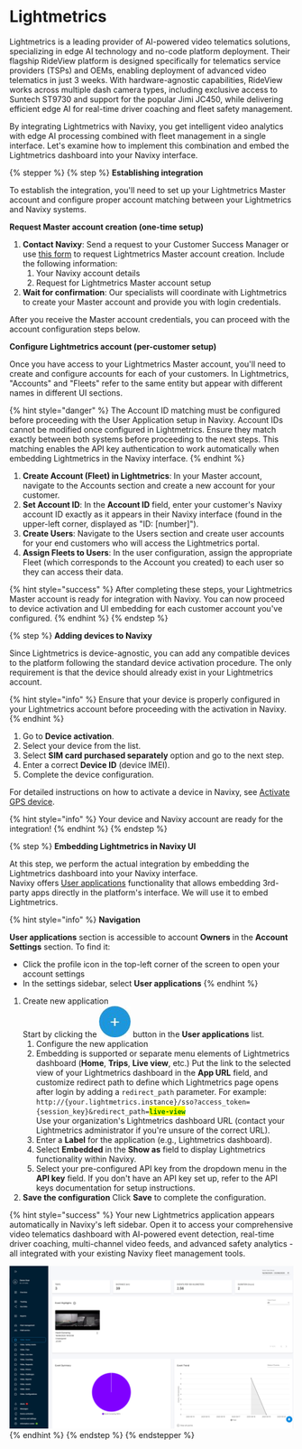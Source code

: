 # Lightmetrics

Lightmetrics is a leading provider of AI-powered video telematics solutions, specializing in edge AI technology and no-code platform deployment. Their flagship RideView platform is designed specifically for telematics service providers (TSPs) and OEMs, enabling deployment of advanced video telematics in just 3 weeks. With hardware-agnostic capabilities, RideView works across multiple dash camera types, including exclusive access to Suntech ST9730 and support for the popular Jimi JC450, while delivering efficient edge AI for real-time driver coaching and fleet safety management.

By integrating Lightmetrics with Navixy, you get intelligent video analytics with edge AI processing combined with fleet management in a single interface. Let's examine how to implement this combination and embed the Lightmetrics dashboard into your Navixy interface.

{% stepper %}
{% step %}
**Establishing integration**

To establish the integration, you'll need to set up your Lightmetrics Master account and configure proper account matching between your Lightmetrics and Navixy systems.

**Request Master account creation (one-time setup)**

1. **Contact Navixy**: Send a request to your Customer Success Manager or use [this form](https://www.navixy.com/contact/) to request Lightmetrics Master account creation. Include the following information:
   1. Your Navixy account details
   2. Request for Lightmetrics Master account setup
2. **Wait for confirmation**: Our specialists will coordinate with Lightmetrics to create your Master account and provide you with login credentials.

After you receive the Master account credentials, you can proceed with the account configuration steps below.

**Configure Lightmetrics account (per-customer setup)**

Once you have access to your Lightmetrics Master account, you'll need to create and configure accounts for each of your customers. In Lightmetrics, "Accounts" and "Fleets" refer to the same entity but appear with different names in different UI sections.

{% hint style="danger" %}
The Account ID matching must be configured before proceeding with the User Application setup in Navixy. Account IDs cannot be modified once configured in Lightmetrics. Ensure they match exactly between both systems before proceeding to the next steps. This matching enables the API key authentication to work automatically when embedding Lightmetrics in the Navixy interface.
{% endhint %}

1. **Create Account (Fleet) in Lightmetrics**: In your Master account, navigate to the Accounts section and create a new account for your customer.
2. **Set Account ID**: In the **Account ID** field, enter your customer's Navixy account ID exactly as it appears in their Navixy interface (found in the upper-left corner, displayed as "ID: \[number]").
3. **Create Users**: Navigate to the Users section and create user accounts for your end customers who will access the Lightmetrics portal.
4. **Assign Fleets to Users**: In the user configuration, assign the appropriate Fleet (which corresponds to the Account you created) to each user so they can access their data.

{% hint style="success" %}
After completing these steps, your Lightmetrics Master account is ready for integration with Navixy. You can now proceed to device activation and UI embedding for each customer account you've configured.
{% endhint %}
{% endstep %}

{% step %}
**Adding devices to Navixy**

Since Lightmetrics is device-agnostic, you can add any compatible devices to the platform following the standard device activation procedure. The only requirement is that the device should already exist in your Lightmetrics account.

{% hint style="info" %}
Ensure that your device is properly configured in your Lightmetrics account before proceeding with the activation in Navixy.
{% endhint %}

1. Go to **Device activation**.
2. Select your device from the list.
3. Select **SIM card purchased separately** option and go to the next step.
4. Enter a correct **Device ID** (device IMEI).
5. Complete the device configuration.

For detailed instructions on how to activate a device in Navixy, see [Activate GPS device](broken-reference).

{% hint style="info" %}
Your device and Navixy account are ready for the integration!
{% endhint %}
{% endstep %}

{% step %}
**Embedding Lightmetrics in Navixy UI**

At this step, we perform the actual integration by embedding the Lightmetrics dashboard into your Navixy interface.\
Navixy offers [User applications](broken-reference) functionality that allows embedding 3rd-party apps directly in the platform's interface. We will use it to embed Lightmetrics.

{% hint style="info" %}
**Navigation**

**User applications** section is accessible to account **Owners** in the **Account Settings** section. To find it:

* Click the profile icon in the top-left corner of the screen to open your account settings
* In the settings sidebar, select **User applications**
{% endhint %}

1. Create new application\
   Start by clicking the <img src="../../.gitbook/assets/5c189486-fbcd-47f6-ae65-953cb70ff9b2" alt="chrome_py0qhiu5p8.webp" data-size="line"> button in the **User applications** list.
   1. Configure the new application
   2. Embedding is supported or separate menu elements of Lightmetrics dashboard (**Home**, **Trips**, **Live view**, etc.) Put the link to the selected view of your Lightmetrics dashboard in the **App URL** field, and customize redirect path to define which Lightmetrics page opens after login by adding a `redirect_path` parameter. For example:\
      `http://{your.lightmetrics.instance}/sso?access_token={session_key}&redirect_path=`<mark style="color:green;">**`live-view`**</mark>\
      Use your organization's Lightmetrics dashboard URL (contact your Lightmetrics administrator if you're unsure of the correct URL).
   3. Enter a **Label** for the application (e.g., Lightmetrics dashboard).
   4. Select **Embedded** in the **Show as** field to display Lightmetrics functionality within Navixy.
   5. Select your pre-configured API key from the dropdown menu in the **API key** field. If you don't have an API key set up, refer to the API keys documentation for setup instructions.
2. **Save the configuration** Click **Save** to complete the configuration.

{% hint style="success" %}
Your new Lightmetrics application appears automatically in Navixy's left sidebar. Open it to access your comprehensive video telematics dashboard with AI-powered event detection, real-time driver coaching, multi-channel video feeds, and advanced safety analytics - all integrated with your existing Navixy fleet management tools.

<img src="../../.gitbook/assets/Lightmetrics-embedded.webp" alt="" data-size="original">
{% endhint %}
{% endstep %}
{% endstepper %}
